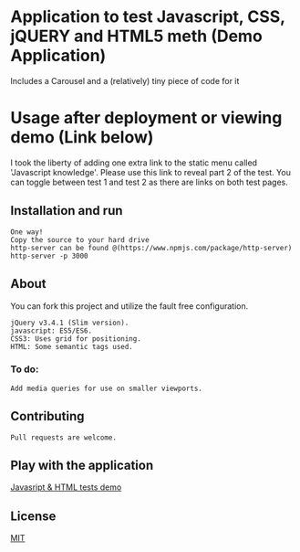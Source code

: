 # Application to test Javascript, CSS, jQUERY and HTML5 meth (Demo Application)

Includes a Carousel and a (relatively) tiny piece of code for it

# Usage after deployment or viewing demo (Link below)

I took the liberty of adding one extra link to the static menu called 'Javascript knowledge'. 
Please use this link to reveal part 2 of the test. You can toggle between test 1 and test 2 as there are links on both test pages.

## Installation and run

```
One way!
Copy the source to your hard drive
http-server can be found @(https://www.npmjs.com/package/http-server)
http-server -p 3000 

```
## About
You can fork this project and utilize the fault free configuration.
```
jQuery v3.4.1 (Slim version).
javascript: ES5/ES6.
CSS3: Uses grid for positioning.
HTML: Some semantic tags used.
```
### To do: 
```
Add media queries for use on smaller viewports.
```
## Contributing
```
Pull requests are welcome.
```


## Play with the application
[Javasript & HTML tests demo](http://twotest.surge.sh)

## License
[MIT](https://choosealicense.com/licenses/mit/)


